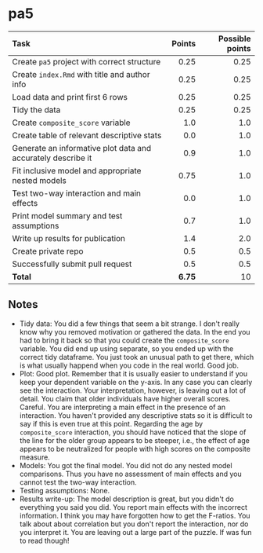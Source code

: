 # pa5

|                             Task                             |  Points  | Possible points |
| :----------------------------------------------------------- | -------: | --------------: |
| Create `pa5` project with correct structure                  |     0.25 |            0.25 |
| Create `index.Rmd` with title and author info                |     0.25 |            0.25 |
| Load data and print first 6 rows                             |     0.25 |            0.25 |
| Tidy the data                                                |     0.25 |            0.25 |
| Create `composite_score` variable                            |      1.0 |             1.0 |
| Create table of relevant descriptive stats                   |      0.0 |             1.0 |
| Generate an informative plot data and accurately describe it |      0.9 |             1.0 |
| Fit inclusive model and appropriate nested models            |     0.75 |             1.0 |
| Test two-way interaction and main effects                    |      0.0 |             1.0 |
| Print model summary and test assumptions                     |      0.7 |             1.0 |
| Write up results for publication                             |      1.4 |             2.0 |
| Create private repo                                          |      0.5 |             0.5 |
| Successfully submit pull request                             |      0.5 |             0.5 |
| **Total**                                                    | **6.75** |              10 |

## Notes

- Tidy data: You did a few things that seem a bit strange. I don't really know why you 
removed motivation or gathered the data. In the end you had to bring it back so that 
you could create the `composite_score` variable. You did end up using separate, so you 
ended up with the correct tidy dataframe. You just took an unusual path to get there, 
which is what usually happend when you code in the real world. Good job. 
- Plot: Good plot. Remember that it is usually easier to understand if you keep your 
dependent variable on the y-axis. In any case you can clearly see the interaction. Your 
interpretation, however, is leaving out a lot of detail. You claim that older individuals 
have higher overall scores. Careful. You are interpreting a main effect in the presence 
of an interaction. You haven't provided any descriptive stats so it is difficult to say 
if this is even true at this point. Regarding the age by `composite_score` interaction, 
you should have noticed that the slope of the line for the older group appears to be 
steeper, i.e., the effect of age appears to be neutralized for people with high scores 
on the composite measure.
- Models: You got the final model. You did not do any nested model comparisons. Thus you 
have no assessment of main effects and you cannot test the two-way interaction. 
- Testing assumptions: None.
- Results write-up: The model description is great, but you didn't do everything you 
said you did. You report main effects with the incorrect information. I think you may 
have forgotten how to get the F-ratios. You talk about about correlation but you don't 
report the interaction, nor do you interpret it. You are leaving out a large part of the 
puzzle. If was fun to read though!



